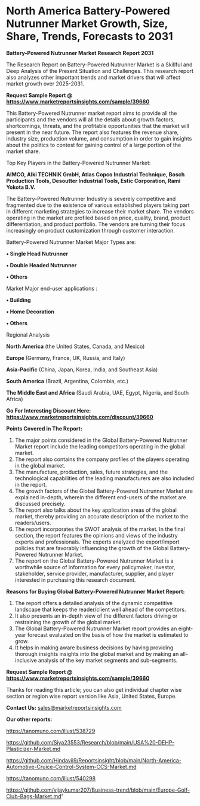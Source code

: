 # North America Battery-Powered Nutrunner Market Growth, Size, Share, Trends, Forecasts to 2031

<strong>Battery-Powered Nutrunner Market Research Report 2031</strong>

The Research Report on Battery-Powered Nutrunner Market is a Skillful and Deep Analysis of the Present Situation and Challenges. This research report also analyzes other important trends and market drivers that will affect market growth over 2025-2031.

<strong>Request Sample Report @ <a href=https://www.marketreportsinsights.com/sample/39660>https://www.marketreportsinsights.com/sample/39660</a></strong>

This Battery-Powered Nutrunner market report aims to provide all the participants and the vendors will all the details about growth factors, shortcomings, threats, and the profitable opportunities that the market will present in the near future. The report also features the revenue share, industry size, production volume, and consumption in order to gain insights about the politics to contest for gaining control of a large portion of the market share.

Top Key Players in the Battery-Powered Nutrunner Market:

<strong>AIMCO, Alki TECHNIK GmbH, Atlas Copco Industrial Technique, Bosch Production Tools, Desoutter Industrial Tools, Estic Corporation, Rami Yokota B.V.</strong>

The Battery-Powered Nutrunner Industry is severely competitive and fragmented due to the existence of various established players taking part in different marketing strategies to increase their market share. The vendors operating in the market are profiled based on price, quality, brand, product differentiation, and product portfolio. The vendors are turning their focus increasingly on product customization through customer interaction.

Battery-Powered Nutrunner Market Major Types are:

<strong>•  Single Head Nutrunner

•  Double Headed Nutrunner

•  Others</strong>

Market Major end-user applications :

<strong>•  Building

•  Home Decoration

•  Others</strong>

Regional Analysis

</u><strong><b>North America</b></strong> (the United States, Canada, and Mexico)

<strong><b>Europe </b></strong>(Germany, France, UK, Russia, and Italy)

<strong><b>Asia-Pacific</b></strong> (China, Japan, Korea, India, and Southeast Asia)

<strong><b>South America</b></strong> (Brazil, Argentina, Colombia, etc.)

<strong><b>The Middle East and Africa</b></strong> (Saudi Arabia, UAE, Egypt, Nigeria, and South Africa)

<strong>Go For Interesting Discount Here: <a href=https://www.marketreportsinsights.com/discount/39660>https://www.marketreportsinsights.com/discount/39660</a></strong>

<strong>Points Covered in The Report:</strong>
<ol>
  <li>The major points considered in the Global Battery-Powered Nutrunner Market report include the leading competitors operating in the global market.</li>
  <li>The report also contains the company profiles of the players operating in the global market.</li>
  <li>The manufacture, production, sales, future strategies, and the technological capabilities of the leading manufacturers are also included in the report.</li>
  <li>The growth factors of the Global Battery-Powered Nutrunner Market are explained in-depth, wherein the different end-users of the market are discussed precisely.</li>
  <li>The report also talks about the key application areas of the global market, thereby providing an accurate description of the market to the readers/users.</li>
  <li>The report incorporates the SWOT analysis of the market. In the final section, the report features the opinions and views of the industry experts and professionals. The experts analyzed the export/import policies that are favorably influencing the growth of the Global Battery-Powered Nutrunner Market.</li>
  <li>The report on the Global Battery-Powered Nutrunner Market is a worthwhile source of information for every policymaker, investor, stakeholder, service provider, manufacturer, supplier, and player interested in purchasing this research document.</li>
</ol>
<strong>Reasons for Buying Global Battery-Powered Nutrunner Market Report:</strong>

<ol>
  <li>The report offers a detailed analysis of the dynamic competitive landscape that keeps the reader/client well ahead of the competitors.</li>
  <li>It also presents an in-depth view of the different factors driving or restraining the growth of the global market.</li>
  <li>The Global Battery-Powered Nutrunner Market report provides an eight-year forecast evaluated on the basis of how the market is estimated to grow.</li>
  <li>It helps in making aware business decisions by having providing thorough insights insights into the global market and by making an all-inclusive analysis of the key market segments and sub-segments.</li>
</ol>
<strong>Request Sample Report @ <a href=https://www.marketreportsinsights.com/sample/39660>https://www.marketreportsinsights.com/sample/39660</a></strong>


Thanks for reading this article; you can also get individual chapter wise section or region wise report version like Asia, United States, Europe.

<strong>Contact Us:</strong>
sales@marketreportsinsights.com

<strong>Our other reports:</strong>

<a href=https://tanomuno.com/illust/538729>https://tanomuno.com/illust/538729</a>

<a href=https://github.com/Siya23553/Research/blob/main/USA%20-DEHP-Plasticizer-Market.md>https://github.com/Siya23553/Research/blob/main/USA%20-DEHP-Plasticizer-Market.md</a>

<a href=https://github.com/Hindavii9/Reportsinsight/blob/main/North-America-Automotive-Cruice-Control-System-CCS-Market.md>https://github.com/Hindavii9/Reportsinsight/blob/main/North-America-Automotive-Cruice-Control-System-CCS-Market.md</a>

<a href=https://tanomuno.com/illust/540298>https://tanomuno.com/illust/540298</a>

<a href=https://github.com/vijaykumar207/Business-trend/blob/main/Europe-Golf-Club-Bags-Market.md>https://github.com/vijaykumar207/Business-trend/blob/main/Europe-Golf-Club-Bags-Market.md</a>"
